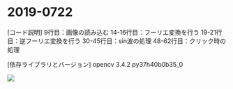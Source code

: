 # 2019-0722
[コード説明]
9行目：画像の読み込む
14-16行目：フーリエ変換を行う
19-21行目：逆フーリエ変換を行う
30-45行目：sin波の処理
48-62行目：クリック時の処理

[依存ライブラリとバージョン]
opencv                    3.4.2            py37h40b0b35_0


![ ](20190804.gif)
